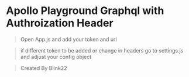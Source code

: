 # Apollo Playground Graphql with Authroization Header

> Open App.js and add your token and url

> if different token to be added or change in headers go to settings.js and adjust your config object

> Created By Blink22
